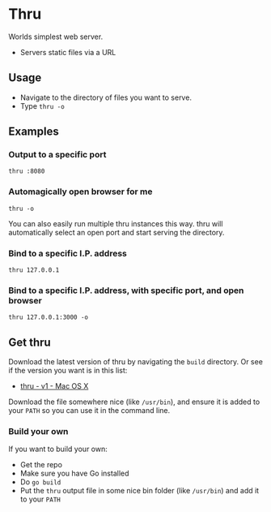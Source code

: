# Thru

Worlds simplest web server.

  * Servers static files via a URL

## Usage

  * Navigate to the directory of files you want to serve.
  * Type `thru -o`

## Examples

### Output to a specific port

    thru :8080

### Automagically open browser for me

    thru -o
    
You can also easily run multiple thru instances this way. thru will automatically select an open port and start serving the directory.

### Bind to a specific I.P. address

    thru 127.0.0.1

### Bind to a specific I.P. address, with specific port, and open browser

    thru 127.0.0.1:3000 -o

## Get thru

Download the latest version of thru by navigating the `build` directory.  Or see if the version you want is in this list:

  * [thru - v1 - Mac OS X](https://github.com/stretchrcom/thru/blob/master/build/Mac%20OS%20X/v1/thru.zip?raw=true)

Download the file somewhere nice (like `/usr/bin`), and ensure it is added to your `PATH` so you can use it in the command line.

### Build your own

If you want to build your own:

  * Get the repo
  * Make sure you have Go installed
  * Do `go build`
  * Put the `thru` output file in some nice bin folder (like `/usr/bin`) and add it to your `PATH`
